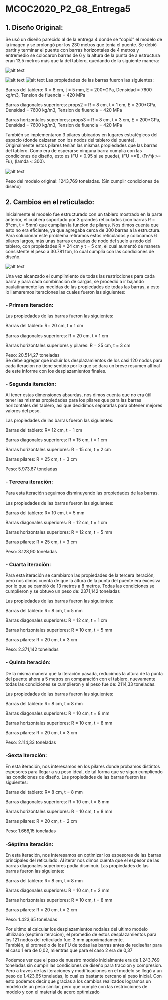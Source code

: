 # MCOC2020_P2_G8_Entrega5
## 1. Diseño Original:

  Se usó un diseño parecido al de la entrega 4 donde se “copió” el modelo de la imagen y se prolongó por los 230 metros que tenía el puente. Se debió partir y terminar el puente con barras horizontales de 4 metros y entremedio se colocaron barras de 6 y la altura de la punta de a estructura eran 13,5 metros más que la del tablero, quedando de la siguiente manera:

![alt text](https://github.com/EduardoGM98/MCOC2020_P2_G8_Entrega5/blob/main/IMAGEN.png)<br>

![alt text](https://github.com/EduardoGM98/MCOC2020_P2_G8_Entrega5/blob/main/IMAGEN2.png)
![alt text](https://github.com/EduardoGM98/MCOC2020_P2_G8_Entrega5/blob/main/IMAGEN3.png)
Las propiedades de las barras fueron las siguientes:

Barras del tablero: R = 8 cm, t = 5 mm, E = 200*GPa, Densidad = 7600 kg/m3, Tension de fluencia = 420 MPa

Barras diagonales superiores: props2 = R = 8 cm, t = 1 cm, E = 200*GPa, Densidad = 7600 kg/m3, Tension de fluencia = 420 MPa

Barras horizontales superiores: props3 = R = 8 cm, t = 3 cm, E = 200*GPa, Densidad = 7600 kg/m3, Tension de fluencia = 420 MPa


También se implementaron 3 pilares ubicados en lugares estratégicos del espacio (donde calzaran con los nodos del tablero del puente). Originalmente estos pilares tenían las mismas propiedades que las barras del tablero. Como era de esperarse ninguna barra cumplía con las condiciones de diseño, esto es (FU > 0.95 si se puede), (FU <=1), (Fn*ϕ >= Fu), (lamda < 300).

![alt text](https://github.com/EduardoGM98/MCOC2020_P2_G8_Entrega5/blob/main/IMAGEN4.png)<br>

Peso del modelo original:   1243,769 toneladas. (Sin cumplir condiciones de diseño)

## 2. Cambios en el reticulado:

Inicialmente el modelo fue estructurado con un tablero mostrado en la parte anterior, el cual era soportado por 3 grandes reticulados (con barras R = 8*cm, t = 5mm) que cumplian la funcion de pilares. Nos dimos cuenta que esto no era eficiente, ya que agregaba cerca de 300 barras a la estructura. 
Para solucionar este problema retiramos estos reticulados y colocamos 6 pilares largos, más unas barras cruzadas de nodo del suelo a nodo del tablero, con propiedades R = 24 cm y t = 5 cm, el cual aumentó de manera consistente el peso a 30.781 ton, lo cual cumplía con las condiciones de diseño. 

![alt text](https://github.com/EduardoGM98/MCOC2020_P2_G8_Entrega5/blob/main/IMAGEN5.png)<br>

Una vez alcanzado el cumplimiento de todas las restricciones para cada barra y para cada combinación de cargas, se procedió a ir bajando paulatinamente las medidas de las propiedades de todas las barras, a esto lo llamaremos iteraciones las cuales fueron las siguientes:


### - Primera iteración:

Las propiedades de las barras fueron las siguientes:

Barras del tablero: R= 20 cm, t = 1 cm 

Barras diagonales superiores: R = 20 cm, t = 1 cm

Barras horizontales superiores y pilares: R = 25 cm, t = 3 cm

Peso: 20.514,27 toneladas <br>
Se debe agregar que incluir los desplazamientos de los casi 120 nodos para cada iteracion no tiene sentido por lo que se dara un breve resumen alfinal de este informe con los desplazamientos finales.

### - Segunda iteración:

Al tener estas dimensiones absurdas, nos dimos cuenta que no era útil tener las mismas propiedades para los pilares que para las barras horizontales del tablero, así que decidimos separarlas para obtener mejores valores del peso.

Las propiedades de las barras fueron las siguientes:

Barras del tablero: R= 12 cm, t = 1 cm 

Barras diagonales superiores: R = 15 cm, t = 1 cm

Barras horizontales superiores: R = 15 cm, t = 2 cm

Barras pilares: R = 25 cm, t = 3 cm

Peso: 5.973,67 toneladas


### - Tercera iteración:

Para esta iteración seguimos disminuyendo las propiedades de las barras.

Las propiedades de las barras fueron las siguientes:

Barras del tablero: R= 10 cm, t = 5 mm 

Barras diagonales superiores: R = 12 cm, t = 1 cm

Barras horizontales superiores: R = 12 cm, t = 5 mm

Barras pilares: R = 25 cm, t = 3 cm

Peso: 3.128,90 toneladas


### - Cuarta iteración:
Para esta iteración se cambiaron las propiedades de la tercera iteración, pero nos dimos cuenta de que la altura de la punta del puente era excesiva por lo que se cambió de 13 metros a 8 metros. Todas las condiciones se cumplieron y se obtuvo un peso de: 2371,142 toneladas

Las propiedades de las barras fueron las siguientes:

Barras del tablero: R= 8 cm, t = 5 mm 

Barras diagonales superiores: R = 12 cm, t = 1 cm

Barras horizontales superiores: R = 10 cm, t = 5 mm

Barras pilares: R = 20 cm, t = 3 cm

Peso: 2.371,142 toneladas


### - Quinta iteración:
De la misma manera que la iteración pasada, reducimos la altura de la punta del puente ahora a 5 metros en comparación con el tablero, nuevamente todas las condiciones se cumplieron y el peso fue de: 2114,33 toneladas.

Las propiedades de las barras fueron las siguientes:

Barras del tablero: R= 8 cm, t = 8 mm 

Barras diagonales superiores: R = 10 cm, t = 8 mm

Barras horizontales superiores: R = 10 cm, t = 8 mm

Barras pilares: R = 20 cm, t = 3 cm

Peso: 2.114,33 toneladas


### -Sexta iteración:
En esta iteración, nos interesamos en los pilares donde probamos distintos espesores para llegar a su peso ideal, de tal forma que se sigan cumpliendo las condiciones de diseño.
Las propiedades de las barras fueron las siguientes:

Barras del tablero: R= 8 cm, t = 8 mm 

Barras diagonales superiores: R = 10 cm, t = 8 mm

Barras horizontales superiores: R = 10 cm, t = 8 mm

Barras pilares: R = 20 cm, t = 2 cm

Peso: 1.668,15 toneladas


### -Séptima iteración:
En esta iteración, nos interesamos en optimizar los espesores de las barras principales del reticulado. Al iterar nos dimos cuenta que el espesor de las barras diagonales superiores podia disminuir. Las propiedades de las barras fueron las siguientes:

Barras del tablero: R= 8 cm, t = 8 mm 

Barras diagonales superiores: R = 10 cm, t = 2 mm

Barras horizontales superiores: R = 10 cm, t = 8 mm

Barras pilares: R = 20 cm, t = 2 cm

Peso: 1.423,65 toneladas 

Por ultimo al calcular los desplazamientos nodales del ultimo modelo ultilizado (septima iteracion), el promedio de estos desplazamientos para los 121 nodos del reticulado fue: 3 mm aproximadamente.<br>
También, el promedio de los FU de todas las barras antes de rediseñar para el caso 1 era de 0,02, mientras que para el caso 2 era de 0,37

Podemos ver que el peso de nuestro modelo inicialmente era de 1.243,769 toneladas sin cumpir las condiciones de diseño para traccion y compresion. Pero a traves de las iteraciones y modificaciones en el modelo se llegó a un peso de 1.423,65 toneladas, lo cual es bastante cercano al peso inicial. Con esto podemos decir que gracias a los cambios realizados logramos un modelo de un peso similar, pero que cumple con las restricciones de modelo y con el material de acero optimizado


